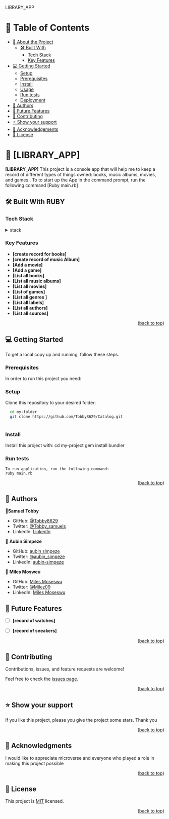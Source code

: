 <a name="readme-top">LIBRARY_APP</a>


# 📗 Table of Contents

- [📖 About the Project](#about-project)
  - [🛠 Built With](#built-with)
    - [Tech Stack](#tech-stack)
    - [Key Features](#key-features)
- [💻 Getting Started](#getting-started)
  - [Setup](#setup)
  - [Prerequisites](#prerequisites)
  - [Install](#install)
  - [Usage](#usage)
  - [Run tests](#run-tests)
  - [Deployment](#triangular_flag_on_post-deployment)
- [👥 Authors](#authors)
- [🔭 Future Features](#future-features)
- [🤝 Contributing](#contributing)
- [⭐️ Show your support](#support)
- [🙏 Acknowledgements](#acknowledgements)
- [📝 License](#license)

<!-- PROJECT DESCRIPTION -->

# 📖 [LIBRARY_APP] <a name="about-project"></a>

**[LIBRARY_APP]** This project is a console app that will help me to keep a record of different types of things owned: books, music albums, movies, and games.. To to start up the App in the command prompt, run the following command [Ruby main.rb]


## 🛠 Built With <a name="built-with"> RUBY</a>

### Tech Stack <a name="tech-stack"></a>

<details>
<summary>stack</summary>
  <ul>
    <li><a href="https://www.postgresql.org/">Postgress Sql</a></li>
  </ul>
  <ul>
    <li><a href="https://www.Ruby.org/">Ruby</a></li>
  </ul>
</details>

<!-- Features -->

### Key Features <a name="key-features"></a>

- **[create record for books]**
- **[create record of music Album]**
- **[Add a movie]**
- **[Add a game]**
- **[List all books]**
- **[List all music albums]**
- **[List all movies]**
- **[List of games]**
- **[List all genres ]**
- **[List all labels]**
- **[List all authors]**
- **[List all sources]**

<p align="right">(<a href="#readme-top">back to top</a>)</p>

<!-- GETTING STARTED -->

## 💻 Getting Started <a name="getting-started"></a>

To get a local copy up and running, follow these steps.

### Prerequisites

In order to run this project you need:


### Setup

Clone this repository to your desired folder:
```sh
  cd my-folder
  git clone https://github.com/Tobby8629/Catalog.git
  
```

### Install

Install this project with:
  cd my-project
  gem install bundler


### Run tests
```
To run application, run the following command:
ruby main.rb
```



<p align="right">(<a href="#readme-top">back to top</a>)</p>

<!-- AUTHORS -->

## 👥 Authors <a name="authors"></a>

👤**Samuel Tobby**

- GitHub: [@Tobby8629](https://github.com/Tobby8629)
- Twitter: [@Tobby_samuels](https://twitter.com/Tobby_samuels)
- LinkedIn: [LinkedIn](https://linkedin.com/in/samuel-popoola-tobby/)

👤 **Aubin Simpeze**

- GitHub: [aubin simpeze](https://github.com/aubinleyoung)
- Twitter: [@aubin_simpeze](https://twitter.com/aubin_simpeze)
- LinkedIn: [aubin-simpeze](https://www.linkedin.com/in/)

👤 **Miles Mosweu**

- GitHub: [Miles Moseswu](https://github.com/Timbar09)
- Twitter: [@Milez09](https://twitter.com/Milez09)
- LinkedIn: [Miles Moseswu](https://www.linkedin.com/in/miles09)



<!-- FUTURE FEATURES -->

## 🔭 Future Features <a name="future-features"></a>

- [ ] **[record of watches]**
- [ ] **[record of sneakers]**


<p align="right">(<a href="#readme-top">back to top</a>)</p>

<!-- CONTRIBUTING -->

## 🤝 Contributing <a name="contributing"></a>

Contributions, issues, and feature requests are welcome!

Feel free to check the [issues page](../../issues/).

<p align="right">(<a href="#readme-top">back to top</a>)</p>

<!-- SUPPORT -->

## ⭐️ Show your support <a name="support"></a>

If you like this project, please you give the project some stars. Thank you

<p align="right">(<a href="#readme-top">back to top</a>)</p>

<!-- ACKNOWLEDGEMENTS -->

## 🙏 Acknowledgments <a name="acknowledgements"></a>

I would like to appreciate microverse and everyone who played a role in making this project possible

<p align="right">(<a href="#readme-top">back to top</a>)</p>

<!-- LICENSE -->

## 📝 License <a name="license"></a>

This project is [MIT](./LICENSE) licensed.

<p align="right">(<a href="#readme-top">back to top</a>)</p>
